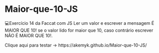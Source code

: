 # Maior-que-10-JS
💻Exercício 14 da Faccat com JS
Ler um valor e escrever a mensagem É MAIOR QUE 10! se o valor lido for maior que 10, caso
contrário escrever NÃO É MAIOR QUE 10!. 
<p>Clique aqui para testar -> https://akemyk.github.io/Maior-que-10-JS/ </p>
